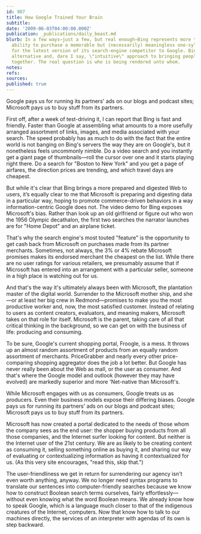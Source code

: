 ```yaml
---
id: 987
title: How Google Trained Your Brain
subtitle: 
date: '2009-06-03T04:00:00.000Z'
publication: _publications/daily_beast.md
blurb: In a few ways—just a few, but real enough—Bing represents more than Microsoft's
  ability to purchase a memorable but (necessarily) meaningless one-syllable name
  for the latest version of its search-engine competitor to Google. Bing is a genuinely
  alternative and, dare I say, \"intuitive\" approach to bringing people and information
  together. The real question is who is being rendered unto whom.
notes: 
refs: 
sources: 
published: true
---
```

Google pays us for running its partners' ads on our blogs and podcast sites; Microsoft pays us to buy stuff from its partners.

First off, after a week of test-driving it, I can report that Bing is fast and friendly. Faster than Google at assembling what amounts to a more usefully arranged assortment of links, images, and media associated with your search. The speed probably has as much to do with the fact that the entire world is not banging on Bing's servers the way they are on Google's, but it nonetheless feels uncommonly nimble. Do a video search and you instantly get a giant page of thumbnails—roll the cursor over one and it starts playing right there. Do a search for "Boston to New York" and you get a page of airfares, the direction prices are trending, and which travel days are cheapest.

But while it's clear that Bing brings a more prepared and digested Web to users, it’s equally clear to me that Microsoft is preparing and digesting data in a particular way, hoping to promote commerce-driven behaviors in a way information-centric Google does not. The video demo for Bing exposes Microsoft's bias. Rather than look up an old girlfriend or figure out who won the 1956 Olympic decathalon, the first two searches the narrator launches are for "Home Depot" and an airplane ticket.

That's why the search engine's most touted "feature" is the opportunity to get cash back from Microsoft on purchases made from its partner merchants. Sometimes, not always, the 3% or 4% rebate Microsoft promises makes its endorsed merchant the cheapest on the list. While there are no user ratings for various retailers, we presumably assume that if Microsoft has entered into an arrangement with a particular seller, someone in a high place is watching out for us.

And that's the way it's ultimately always been with Microsoft, the plantation master of the digital world. Surrender to the Microsoft mother ship, and she—or at least her big crew in Redmond—promises to make you the most productive worker and, now, the most satisfied customer. Instead of relating to users as content creators, evaluators, and meaning makers, Microsoft takes on that role for itself. Microsoft is the parent, taking care of all that critical thinking in the background, so we can get on with the business of life: producing and consuming.

To be sure, Google's current shopping portal, Froogle, is a mess. It throws up an almost random assortment of products from an equally random assortment of merchants. PriceGrabber and nearly every other price-comparing shopping aggregator does the job a lot better. But Google has never really been about the Web as mall, or the user as consumer. And that's where the Google model and outlook (however they may have evolved) are markedly superior and more 'Net-native than Microsoft's.

While Microsoft engages with us as consumers, Google treats us as producers. Even their business models expose their differing biases. Google pays us for running its partners' ads on our blogs and podcast sites; Microsoft pays us to buy stuff from its partners.

Microsoft has now created a portal dedicated to the needs of those whom the company sees as the end user: the shopper buying products from all those companies, and the Internet surfer looking for content. But neither is the Internet user of the 21st century. We are as likely to be creating content as consuming it, selling something online as buying it, and sharing our way of evaluating or contextualizing information as having it contextualized for us. (As this very site encourages, "read this, skip that.")

The user-friendliness we get in return for surrendering our agency isn't even worth anything, anyway. We no longer need syntax programs to translate our sentences into computer-friendly searches because we know how to construct Boolean search terms ourselves, fairly effortlessly—without even knowing what the word Boolean means. We already know how to speak Google, which is a language much closer to that of the indigenous creatures of the Internet, computers. Now that know how to talk to our machines directly, the services of an interpreter with agendas of its own is step backward.
